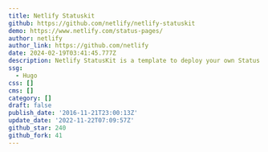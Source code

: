 ```yaml
---
title: Netlify Statuskit
github: https://github.com/netlify/netlify-statuskit
demo: https://www.netlify.com/status-pages/
author: netlify
author_link: https://github.com/netlify
date: 2024-02-19T03:41:45.777Z
description: Netlify StatusKit is a template to deploy your own Status pages on Netlify.
ssg:
  - Hugo
css: []
cms: []
category: []
draft: false
publish_date: '2016-11-21T23:00:13Z'
update_date: '2022-11-22T07:09:57Z'
github_star: 240
github_fork: 41
---
```

